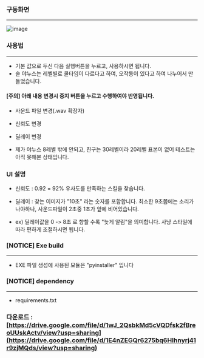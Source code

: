 ### 구동화면
---
![image](https://github.com/SsackTeun/MapleStory_InstallSkill_Timer/assets/24308378/2d6a1a92-91db-4e24-b201-0f7426f63fc1)

### 사용법 
---
* 기본 값으로 두신 다음 실행버튼을 누르고, 사용하시면 됩니다.
* 솔 야누스는 레벨별로 쿨타임이 다르다고 하여, 오작동이 있다고 하여 나누어서 만들었습니다.

#### [주의] 아래 내용 변경시 중지 버튼을 누르고 수행하여야 반영됩니다.
* 사운드 파일 변경(.wav 확장자)
* 신뢰도 변경
* 딜레이 변경

* 제가 야누스 8레벨 밖에 안되고, 친구는 30레벨이라 20레벨 표본이 없어 테스트는 아직 못해본 상태입니다.
  
### UI 설명

* 신뢰도 : 0.92 = 92% 유사도를 만족하는 스킬을 찾습니다.

* 딜레이 : 찾는 이미지가 "10초" 라는 숫자를 포함합니다. 최소한 9초쯤에는 소리가나야하나, 사운드파일이 2초중 1초가 앞에 비어있습니다.

* ex) 딜레이값을 0 -> 8초 로 향할 수록 "늦게 알림"을 의미합니다. 사냥 스타일에 따라 편하게 조절하시면 됩니다.


### [NOTICE] Exe build
---
* EXE 파일 생성에 사용된 모듈은 "pyinstaller" 입니다

### [NOTICE] dependency
---
* requirements.txt
  
### 다운로드 : [https://drive.google.com/file/d/1wJ_2QsbkMd5cVQDfsk2fBreoUUskActv/view?usp=sharing](https://drive.google.com/file/d/1E4nZEGQr6275bq6HIhnyrj41r9zjMQds/view?usp=sharing)






